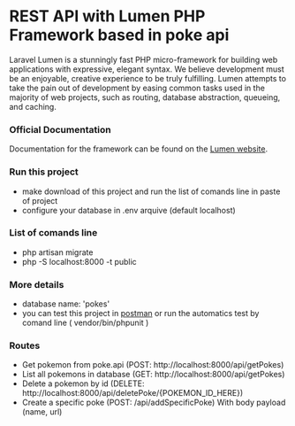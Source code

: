# REST API with Lumen PHP Framework based in poke api

Laravel Lumen is a stunningly fast PHP micro-framework for building web applications with expressive, elegant syntax. We believe development must be an enjoyable, creative experience to be truly fulfilling. Lumen attempts to take the pain out of development by easing common tasks used in the majority of web projects, such as routing, database abstraction, queueing, and caching.

### Official Documentation

Documentation for the framework can be found on the [Lumen website](https://lumen.laravel.com/docs).

### Run this project
- make download of this project and run the list of comands line in paste of project 
- configure your database in .env arquive (default localhost)

### List of comands line 
- php artisan migrate
- php -S localhost:8000 -t public

### More details 
- database name: 'pokes' 
- you can test this project in [postman](https://www.postman.com/downloads/) or run the automatics test by comand line ( vendor/bin/phpunit )

### Routes 
- Get pokemon from poke.api (POST: http://localhost:8000/api/getPokes)
- List all pokemons in database (GET: http://localhost:8000/api/getPokes)
- Delete a pokemon by id (DELETE: http://localhost:8000/api/deletePoke/{POKEMON_ID_HERE})
- Create a specific poke (POST: /api/addSpecificPoke) With body payload (name, url)